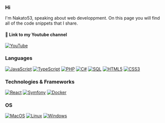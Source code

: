 ### Hi
I'm Nakato53, speaking about web developpment. On this page you will find all of the code snippets that I share.

#### 🔗 Link to my Youtube channel
[![YouTube](https://img.shields.io/badge/youtube-red?style=for-the-badge&logo=youtube)](https://www.youtube.com/@nakato53)

### Languages
[![JavaScript](https://img.shields.io/badge/javascript-black?style=for-the-badge&logo=javascript)](https://github.com/Nakato53)
[![TypeScript](https://img.shields.io/badge/typescript-black?style=for-the-badge&logo=typescript)](https://github.com/Nakato53)
[![PHP](https://img.shields.io/badge/php-black?style=for-the-badge&logo=php)](https://github.com/Nakato53)
[![C#](https://img.shields.io/badge/csharp-black?style=for-the-badge&logo=csharp)](https://github.com/Nakato53)
[![SQL](https://img.shields.io/badge/sql-black?style=for-the-badge&logo=mysql)](https://github.com/Nakato53)
[![HTML5](https://img.shields.io/badge/html5-black?style=for-the-badge&logo=html5)](https://hub.docker.com/u/Nakato53)
[![CSS3](https://img.shields.io/badge/css3-black?style=for-the-badge&logo=css3)](https://hub.docker.com/u/Nakato53)

### Technologies & Frameworks
[![React](https://img.shields.io/badge/react-black?style=for-the-badge&logo=react)](https://github.com/Nakato53)
[![Symfony](https://img.shields.io/badge/symfony-black?style=for-the-badge&logo=symfony)](https://hub.docker.com/u/Nakato53)
[![Docker](https://img.shields.io/badge/docker-black?style=for-the-badge&logo=docker)](https://hub.docker.com/u/Nakato53)

### OS
[![MacOS](https://img.shields.io/badge/macos-black?style=for-the-badge&logo=macos)](https://github.com/Nakato53)
[![Linux](https://img.shields.io/badge/linux-black?style=for-the-badge&logo=Linux)](https://github.com/Nakato53)
[![Windows](https://img.shields.io/badge/Windows-black?style=for-the-badge&logo=Windows)](https://github.com/Nakato53)
